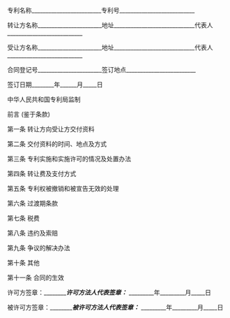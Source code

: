 
 


专利名称_________________________专利号___________________________


转让方名称_______________________地址_____________________________代表人___________________________


受让方名称_______________________地址_____________________________代表人___________________________


合同登记号_______________________签订地点_________________________


签订日期________年______月_____日


中华人民共和国专利局监制


前言 (鉴于条款)






第一条 转让方向受让方交付资料






第二条 交付资料的时间、地点及方式






第三条 专利实施和实施许可的情况及处置办法






第四条 转让费及支付方式






第五条 专利权被撤销和被宣告无效的处理






第六条 过渡期条款






第七条 税费






第八条 违约及索赔






第九条 争议的解决办法






第十条 其他






第十一条 合同的生效






许可方签章：_________________许可方法人代表签章：_________ _________年_________月_____日


被许可方签章：_______________被许可方法人代表签章：_______ _________年_________月_____日




 


 

 
 
 
 
 
  


  
 

  


  


  
 
 
 
 

